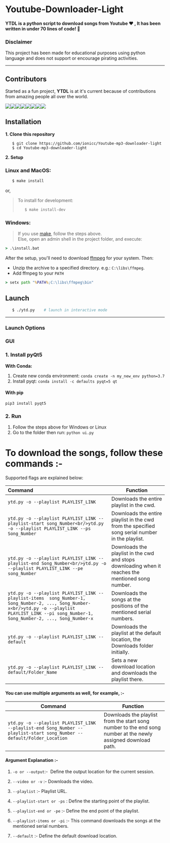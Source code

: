 # Youtube-Downloader-Light

**YTDL is a python script to download songs from Youtube :heart: , It has been written in under 70 lines of code! :triumph:**

### Disclaimer

This project has been made for educational purposes using python language and does not support or encourage pirating activities.

---



## Contributors

Started as a fun project, **YTDL** is at it's current because of contributions from amazing people all over the world.

[![](https://sourcerer.io/fame/ionicc/ionicc/Youtube-mp3-downloader-light/images/0)](https://sourcerer.io/fame/ionicc/ionicc/Youtube-mp3-downloader-light/links/0)[![](https://sourcerer.io/fame/ionicc/ionicc/Youtube-mp3-downloader-light/images/1)](https://sourcerer.io/fame/ionicc/ionicc/Youtube-mp3-downloader-light/links/1)[![](https://sourcerer.io/fame/ionicc/ionicc/Youtube-mp3-downloader-light/images/2)](https://sourcerer.io/fame/ionicc/ionicc/Youtube-mp3-downloader-light/links/2)[![](https://sourcerer.io/fame/ionicc/ionicc/Youtube-mp3-downloader-light/images/3)](https://sourcerer.io/fame/ionicc/ionicc/Youtube-mp3-downloader-light/links/3)[![](https://sourcerer.io/fame/ionicc/ionicc/Youtube-mp3-downloader-light/images/4)](https://sourcerer.io/fame/ionicc/ionicc/Youtube-mp3-downloader-light/links/4)[![](https://sourcerer.io/fame/ionicc/ionicc/Youtube-mp3-downloader-light/images/5)](https://sourcerer.io/fame/ionicc/ionicc/Youtube-mp3-downloader-light/links/5)[![](https://sourcerer.io/fame/ionicc/ionicc/Youtube-mp3-downloader-light/images/6)](https://sourcerer.io/fame/ionicc/ionicc/Youtube-mp3-downloader-light/links/6)[![](https://sourcerer.io/fame/ionicc/ionicc/Youtube-mp3-downloader-light/images/7)](https://sourcerer.io/fame/ionicc/ionicc/Youtube-mp3-downloader-light/links/7)


## Installation

**1. Clone this repository**

```
   $ git clone https://github.com/ionicc/Youtube-mp3-downloader-light
   $ cd Youtube-mp3-downloader-light
```

**2. Setup**

### Linux and MacOS:

```bash
   $ make install
```

   or,

> To install for development:
> 
> ```bash
>    $ make install-dev
> ```

### Windows:

> If you use [make](http://gnuwin32.sourceforge.net/packages/make.htm), follow the steps above. <br/>
> Else, open an admin shell in the project folder, and execute:

```cmd
> .\install.bat
```

After the setup, you'll need to download [ffmpeg](https://ffmpeg.zeranoe.com/builds/) for your system.
Then:

- Unzip the archive to a specified directory. e.g.: ```C:\libs\ffmpeg```.
- Add ffmpeg to your `PATH`

```cmd
> setx path "%PATH%;C:\libs\ffmpeg\bin"
```

## Launch

```bash
   $ ./ytd.py    # launch in interactive mode
```

---

### Launch Options


### **GUI**
### 1. Install pyQt5

**With Conda:**
1. Create new conda environment:  `conda create -n my_new_env python=3.7`
2. Install pyqt:  `conda install -c defaults pyqt=5 qt`

#### With pip
`pip3 install pyqt5`

### 2. Run
1. Follow the steps above for Windows or Linux
2. Go to the folder then run: `python ui.py`

**To download the songs, follow these commands :-**
=======
Supported flags are explained below:


| Command                                                                                                                                                                                              | Function                                                                                           |
|:---------------------------------------------------------------------------------------------------------------------------------------------------------------------------------------------------- | -------------------------------------------------------------------------------------------------- |
| `ytd.py -o --playlist PLAYLIST_LINK`                                                                                                                                                                 | Downloads the entire playlist in the cwd.                                                          |
| `ytd.py -o --playlist PLAYLIST_LINK --playlist-start song_Number<br/>ytd.py -o --playlist PLAYLIST_LINK --ps Song_Number`                                                                            | Downloads the entire playlist in the cwd from the specified song serial number in the playlist.    |
| `ytd.py -o --playlist PLAYLIST_LINK --playlist-end Song_Number<br/>ytd.py -o --playlist PLAYLIST_LINK --pe song_Number`                                                                              | Downloads the playlist in the cwd and stops downloading when it reaches the mentioned song number. |
| `ytd.py -o --playlist PLAYLIST_LINK --playlist-items  song_Number-1, Song_Number-2, ..., Song_Number-x<br/>ytd.py -o --playlist PLAYLIST_LINK --pi song_Number-1, Song_Number-2, ..., Song_Number-x` | Downloads the songs at the positions of the mentioned serial numbers.                              |
| `ytd.py -o --playlist PLAYLIST_LINK --default`                                                                                                                                                       | Downloads the playlist at the default location, the Downloads folder initially.                    |
| `ytd.py -o --playlist PLAYLIST_LINK --default/Folder_Name`                                                                                                                                           | Sets a new download location and downloads the playlist there.                                     |

#### You can use multiple arguments as well, for example, :-

| Command                                                                                                                | Function                                                                                                      |
| ---------------------------------------------------------------------------------------------------------------------- | ------------------------------------------------------------------------------------------------------------- |
| `ytd.py -o --playlist PLAYLIST_LINK --playlist-end Song_Number --playlist-start song_Number --default/Folder_Location` | Downloads the playlist from the start song number to the end song number at the newly assigned download path. |

#### **Argument Explanation :-**

1. `-o or --output`:-  Define the output location for the current session.

2. `--video or -v` :- Downloads the video.

3. `--playlist` :- Playlist URL.

4. `--playlist-start or -ps` : Define the starting point of the playlist.

5. `--playlist-end or -pe` :- Define the end point of the playlist.

6. `--playlist-items or -pi` :- This command downloads the songs at the mentioned serial numbers.

7. `--default` :- Define the default download location.
